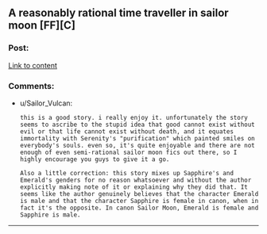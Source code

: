 ## A reasonably rational time traveller in sailor moon [FF][C]

### Post:

[Link to content](https://www.fanfiction.net/s/3337074/1/I-m-Here-to-Help)

### Comments:

- u/Sailor_Vulcan:
  ```
  this is a good story. i really enjoy it. unfortunately the story seems to ascribe to the stupid idea that good cannot exist without evil or that life cannot exist without death, and it equates immortality with Serenity's "purification" which painted smiles on everybody's souls. even so, it's quite enjoyable and there are not enough of even semi-rational sailor moon fics out there, so I highly encourage you guys to give it a go.

  Also a little correction: this story mixes up Sapphire's and Emerald's genders for no reason whatsoever and without the author explicitly making note of it or explaining why they did that. It seems like the author genuinely believes that the character Emerald is male and that the character Sapphire is female in canon, when in fact it's the opposite. In canon Sailor Moon, Emerald is female and Sapphire is male.
  ```

---

